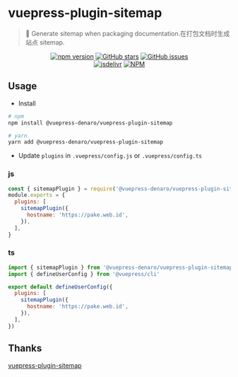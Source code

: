 # vuepress-plugin-sitemap

> :tada: Generate sitemap when packaging documentation.在打包文档时生成站点 sitemap.

<p align="center">
  <a href="https://www.npmjs.com/package/@vuepress-denaro/vuepress-plugin-sitemap" target="_blank"><img alt="npm version" src="https://img.shields.io/npm/v/@vuepress-denaro/vuepress-plugin-sitemap"></a>
  <a href="https://github.com/denaro-org/vuepress-theme-denaro/stargazers" target="_blank"><img alt="GitHub stars" src="https://img.shields.io/github/stars/denaro-org/v-charts2"></a>
  <a href="https://github.com/denaro-org/vuepress-theme-denaro/issues" target="_blank"><img alt="GitHub issues" src="https://img.shields.io/github/issues/denaro-org/v-charts2"></a>
  <br />
  <a href="https://www.jsdelivr.com/package/npm/@vuepress-denaro/vuepress-plugin-sitemap" target="_blank"><img alt="jsdelivr" src="https://data.jsdelivr.com/v1/package/npm/@vuepress-denaro/vuepress-plugin-sitemap/badge"></a>
  <a href="https://github.com/denaro-org/vuepress-theme-denaro/blob/main/LICENSE" target="_blank"><img alt="NPM" src="https://img.shields.io/npm/l/@vuepress-denaro/vuepress-plugin-sitemap"></a>
</p>

## Usage

- Install

```bash
# npm
npm install @vuepress-denaro/vuepress-plugin-sitemap

# yarn
yarn add @vuepress-denaro/vuepress-plugin-sitemap
```

- Update `plugins` in `.vuepress/config.js` or `.vuepress/config.ts`

### js

```javascript
const { sitemapPlugin } = require('@vuepress-denaro/vuepress-plugin-sitemap')
module.exports = {
  plugins: [
    sitemapPlugin({
      hostname: 'https://pake.web.id',
    }),
  ],
}
```

### ts

```javascript
import { sitemapPlugin } from '@vuepress-denaro/vuepress-plugin-sitemap'
import { defineUserConfig } from '@vuepress/cli'

export default defineUserConfig({
  plugins: [
    sitemapPlugin({
      hostname: 'https://pake.web.id',
    }),
  ],
})
```

## Thanks

[vuepress-plugin-sitemap](https://github.com/ekoeryanto/vuepress-plugin-sitemap)
